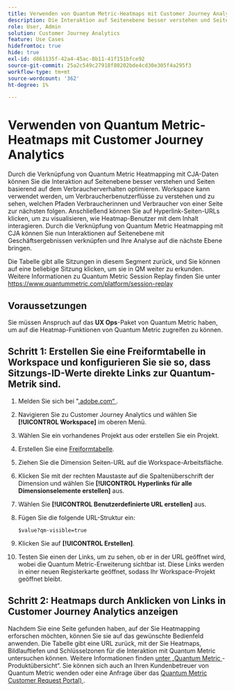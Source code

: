 ```yaml
---
title: Verwenden von Quantum Metric-Heatmaps mit Customer Journey Analytics
description: Die Interaktion auf Seitenebene besser verstehen und Seiten basierend auf dem Verbraucherverhalten mithilfe von Quantum Metric-Heatmap-Daten optimieren.
role: User, Admin
solution: Customer Journey Analytics
feature: Use Cases
hidefromtoc: true
hide: true
exl-id: d861135f-42a4-45ac-8b11-41f151bfce92
source-git-commit: 25a2c549c27918f80202bde4cd30e305f4a295f3
workflow-type: tm+mt
source-wordcount: '362'
ht-degree: 1%

---
```


# Verwenden von Quantum Metric-Heatmaps mit Customer Journey Analytics

Durch die Verknüpfung von Quantum Metric Heatmapping mit CJA-Daten können Sie die Interaktion auf Seitenebene besser verstehen und Seiten basierend auf dem Verbraucherverhalten optimieren. Workspace kann verwendet werden, um Verbraucherbenutzerflüsse zu verstehen und zu sehen, welchen Pfaden Verbraucherinnen und Verbraucher von einer Seite zur nächsten folgen. Anschließend können Sie auf Hyperlink-Seiten-URLs klicken, um zu visualisieren, wie Heatmap-Benutzer mit dem Inhalt interagieren. Durch die Verknüpfung von Quantum Metric Heatmapping mit CJA können Sie nun Interaktionen auf Seitenebene mit Geschäftsergebnissen verknüpfen und Ihre Analyse auf die nächste Ebene bringen.

Die Tabelle gibt alle Sitzungen in diesem Segment zurück, und Sie können auf eine beliebige Sitzung klicken, um sie in QM weiter zu erkunden.  Weitere Informationen zu Quantum Metric Session Replay finden Sie unter https://www.quantummetric.com/platform/session-replay

## Voraussetzungen

Sie müssen Anspruch auf das **UX Ops**-Paket von Quantum Metric haben, um auf die Heatmap-Funktionen von Quantum Metric zugreifen zu können.

## Schritt 1: Erstellen Sie eine Freiformtabelle in Workspace und konfigurieren Sie sie so, dass Sitzungs-ID-Werte direkte Links zur Quantum-Metrik sind.

1. Melden Sie sich bei &quot;[.adobe.com“ ](https://experience.adobe.com).
1. Navigieren Sie zu Customer Journey Analytics und wählen Sie **[!UICONTROL Workspace]** im oberen Menü.
1. Wählen Sie ein vorhandenes Projekt aus oder erstellen Sie ein Projekt.
1. Erstellen Sie eine [Freiformtabelle](/help/analysis-workspace/visualizations/freeform-table/freeform-table.md).
1. Ziehen Sie die Dimension Seiten-URL auf die Workspace-Arbeitsfläche.
1. Klicken Sie mit der rechten Maustaste auf die Spaltenüberschrift der Dimension und wählen Sie **[!UICONTROL Hyperlinks für alle Dimensionselemente erstellen]** aus.
1. Wählen Sie **[!UICONTROL Benutzerdefinierte URL erstellen]** aus.
1. Fügen Sie die folgende URL-Struktur ein:

   ```
   $value?qm-visible=true
   ```

1. Klicken Sie auf **[!UICONTROL Erstellen]**.
1. Testen Sie einen der Links, um zu sehen, ob er in der URL geöffnet wird, wobei die Quantum Metric-Erweiterung sichtbar ist. Diese Links werden in einer neuen Registerkarte geöffnet, sodass Ihr Workspace-Projekt geöffnet bleibt.

## Schritt 2: Heatmaps durch Anklicken von Links in Customer Journey Analytics anzeigen

Nachdem Sie eine Seite gefunden haben, auf der Sie Heatmapping erforschen möchten, können Sie sie auf das gewünschte Bedienfeld anwenden. Die Tabelle gibt eine URL zurück, mit der Sie Heatmaps, Bildlauftiefen und Schlüsselzonen für die Interaktion mit Quantum Metric untersuchen können. Weitere Informationen finden [ unter „Quantum Metric ](https://www.quantummetric.com/platform/interaction-heatmaps) - Produktübersicht“. Sie können sich auch an Ihren Kundenbetreuer von Quantum Metric wenden oder eine Anfrage über das [Quantum Metric Customer Request Portal) ](https://community.quantummetric.com/s/public-support-page).
